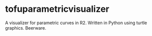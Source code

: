 # tofuparametricvisualizer
A visualizer for parametric curves in R2. Written in Python using turtle graphics. Beerware.
